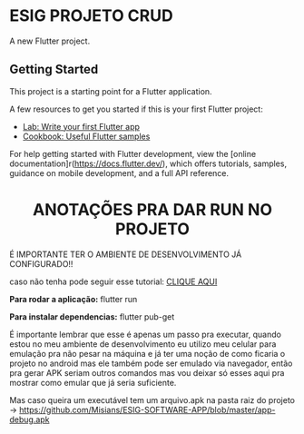 # ESIG PROJETO CRUD

A new Flutter project.

## Getting Started

This project is a starting point for a Flutter application.

A few resources to get you started if this is your first Flutter project:

- [Lab: Write your first Flutter app](https://docs.flutter.dev/get-started/codelab)
- [Cookbook: Useful Flutter samples](https://docs.flutter.dev/cookbook)

For help getting started with Flutter development, view the
[online documentation]r(https://docs.flutter.dev/), which offers tutorials,
samples, guidance on mobile development, and a full API reference.


<h1 align="center"> ANOTAÇÕES PRA DAR RUN NO PROJETO </h1>
<p>É IMPORTANTE TER O AMBIENTE DE DESENVOLVIMENTO JÁ CONFIGURADO!!</p>
<p>caso não tenha pode seguir esse tutorial: <a href="https://www.youtube.com/watch?v=3ak62FKfmUk">CLIQUE AQUI</a></p>

<p><b>Para rodar a aplicação:</b> flutter run</p>
<p><b>Para instalar dependencias:</b> flutter pub-get</p>
<p>É importante lembrar que esse é apenas um passo pra executar, quando estou no meu ambiente de desenvolvimento eu utilizo meu celular para emulação pra não pesar na máquina e já ter uma noção de como ficaria o projeto no android mas ele também pode ser emulado via navegador, então pra gerar APK seriam outros comandos mas vou deixar só esses aqui pra mostrar como emular que já seria suficiente.

Mas caso queira um executável tem um arquivo.apk na pasta raiz do projeto -> https://github.com/Misians/ESIG-SOFTWARE-APP/blob/master/app-debug.apk
</p>
